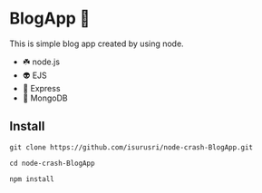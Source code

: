# BlogApp 📝
This is simple blog app created by using node.

- ☘️ node.js 
- 👽  EJS 
- 🚆  Express 
- 🥭 MongoDB

## Install
`git clone https://github.com/isurusri/node-crash-BlogApp.git`

`cd node-crash-BlogApp`

`npm install`
